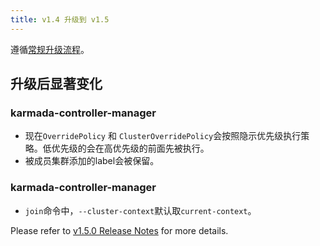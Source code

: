 ```yaml
---
title: v1.4 升级到 v1.5
---
```


遵循[常规升级流程](./README.md)。

## 升级后显著变化

### karmada-controller-manager
* 现在`OverridePolicy` 和 `ClusterOverridePolicy`会按照隐示优先级执行策略。低优先级的会在高优先级的前面先被执行。
* 被成员集群添加的label会被保留。

### karmada-controller-manager
* `join`命令中，`--cluster-context`默认取`current-context`。


Please refer to [v1.5.0 Release Notes](https://github.com/karmada-io/karmada/releases/tag/v1.5.0) for more details.
